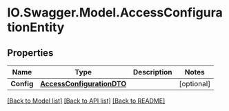 # IO.Swagger.Model.AccessConfigurationEntity
## Properties

Name | Type | Description | Notes
------------ | ------------- | ------------- | -------------
**Config** | [**AccessConfigurationDTO**](AccessConfigurationDTO.md) |  | [optional] 

[[Back to Model list]](../README.md#documentation-for-models) [[Back to API list]](../README.md#documentation-for-api-endpoints) [[Back to README]](../README.md)

